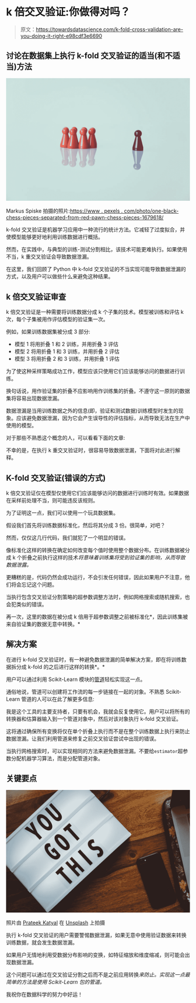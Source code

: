 # k 倍交叉验证:你做得对吗？

> 原文：<https://towardsdatascience.com/k-fold-cross-validation-are-you-doing-it-right-e98cdf3e6690>

## 讨论在数据集上执行 k-fold 交叉验证的适当(和不适当)方法

![](img/b35dd402ee61ca8196fcf538851bda8b.png)

Markus Spiske 拍摄的照片:[https://www . pexels . com/photo/one-black-chess-pieces-separated-from-red-pawn-chess-pieces-1679618/](https://www.pexels.com/photo/one-black-chess-piece-separated-from-red-pawn-chess-pieces-1679618/)

k-fold 交叉验证是机器学习应用中一种流行的统计方法。它减轻了过度拟合，并使模型能够更好地利用训练数据进行概括。

然而，在实践中，与典型的训练-测试分割相比，该技术可能更难执行。如果使用不当，k 重交叉验证会导致数据泄漏。

在这里，我们回顾了 Python 中 k-fold 交叉验证的不当实现可能导致数据泄漏的方式，以及用户可以做些什么来避免这种结果。

## k 倍交叉验证审查

k 倍交叉验证是一种需要将训练数据分成 k 个子集的技术。模型被训练和评估 k 次，每个子集被用作评估模型的验证集一次。

例如，如果训练数据集被分成 3 部分:

*   模型 1 将用折叠 1 和 2 训练，并用折叠 3 评估
*   模型 2 将用折叠 1 和 3 训练，并用折叠 2 评估
*   模型 3 将用折叠 2 和 3 训练，并用折叠 1 评估

为了使这种采样策略成功工作，模型应该只使用它们应该能够访问的数据进行训练。

换句话说，用作验证集的折叠不应影响用作训练集的折叠。不遵守这一原则的数据集将容易出现数据泄漏。

数据泄漏是当用训练数据之外的信息(即，验证和测试数据)训练模型时发生的现象。应该避免数据泄漏，因为它会产生误导性的评估指标，从而导致无法在生产中使用的模型。

对于那些不熟悉这个概念的人，可以看看下面的文章:

[](/an-introduction-to-data-leakage-f1c58f7c1d64)  

不幸的是，在执行 k 重交叉验证时，很容易导致数据泄漏，下面将对此进行解释。

## K-fold 交叉验证(错误的方式)

k 倍交叉验证仅在模型仅使用它们应该能够访问的数据进行训练时有效。如果数据在采样前处理不当，则可能违反该规则。

为了证明这一点，我们可以使用一个玩具数据集。

假设我们首先将训练数据标准化，然后将其分成 3 份。很简单，对吧？

然而，仅仅这几行代码，我们就犯了一个明显的错误。

像标准化这样的转换在确定如何改变每个值时使用整个数据分布。在训练数据被分成 k 个折叠之前执行这样的技术*将意味着训练集将受到验证集的影响，从而导致数据泄露。*

更糟糕的是，代码仍然会成功运行，不会引发任何错误，因此如果用户不注意，他们将会忘记这个问题。

当执行包含交叉验证分割策略的超参数调整方法时，例如网格搜索或随机搜索，也会犯类似的错误。

再一次，这里的数据在被分成 k 倍用于超参数调整之前被标准化*，因此训练集被来自验证集的数据无意中转换。*

## 解决方案

在进行 k-fold 交叉验证时，有一种避免数据泄漏的简单解决方案，即在将训练数据拆分成 k-fold 的之后进行这样的转换*。*

用户可以通过利用 Scikit-Learn 模块的[管道](https://scikit-learn.org/stable/modules/generated/sklearn.pipeline.Pipeline.html)轻松实现这一点。

通俗地说，管道可以创建将工作流的每一步链接在一起的对象。不熟悉 Scikit-Learn 管道的人可以在此了解更多信息:

[](/why-you-should-use-scikit-learn-pipelines-8754b4d1e375)  

我是这个工具的主要支持者，只要有机会，我就会反复使用它。用户可以将所有的转换器和估算器输入到一个管道对象中，然后对该对象执行 k-fold 交叉验证。

这将通过确保所有变换将仅在单个折叠上执行而不是在整个训练数据上执行来防止数据泄漏。让我们利用管道来修复之前交叉验证尝试中出现的错误。

当执行网格搜索时，可以实现相同的方法来避免数据泄漏。不要给`estimator`超参数分配机器学习算法，而是分配管道对象。

## 关键要点

![](img/ab48d05407767a6615cc7fc3b4b05ab0.png)

照片由 [Prateek Katyal](https://unsplash.com/@prateekkatyal?utm_source=medium&utm_medium=referral) 在 [Unsplash](https://unsplash.com?utm_source=medium&utm_medium=referral) 上拍摄

执行 k-fold 交叉验证的用户需要警惕数据泄漏，如果无意中使用验证数据来转换训练数据，就会发生数据泄漏。

如果用户无情地利用受数据分布影响的变换，如特征缩放和维度缩减，则可能会出现数据泄漏。

这个问题可以通过在交叉验证分割之后而不是之前应用转换*来防止。实现这一点最简单的方法是使用 Scikit-Learn 包的管道。*

我祝你在数据科学的努力中好运！